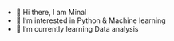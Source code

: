 - 👋 Hi there, I am Minal
- 👀 I’m interested in Python & Machine learning
- 🌱 I’m currently learning Data analysis

<!---
minalguptaa/minalguptaa is a ✨ special ✨ repository because its `README.md` (this file) appears on your GitHub profile.
You can click the Preview link to take a look at your changes.
--->
